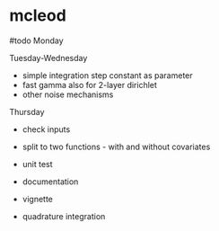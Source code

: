 # mcleod

#todo
Monday

Tuesday-Wednesday
- simple integration step constant as parameter
- fast gamma also for 2-layer dirichlet
- other noise mechanisms


Thursday
- check inputs
- split to two functions - with and without covariates
- unit test
- documentation
- vignette


- quadrature integration


